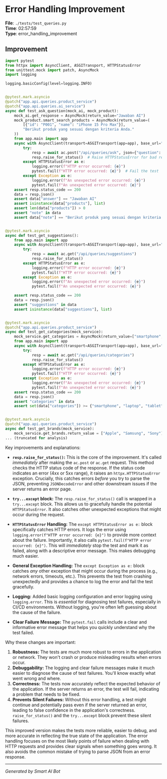 # Error Handling Improvement

**File**: `./tests/test_queries.py`  
**Time**: 02:57:59  
**Type**: error_handling_improvement

## Improvement

```python
import pytest
from httpx import AsyncClient, ASGITransport, HTTPStatusError
from unittest.mock import patch, AsyncMock
import logging

logging.basicConfig(level=logging.INFO)


@pytest.mark.asyncio
@patch("app.api.queries.product_service")
@patch("app.api.queries.ai_service")
async def test_ask_question(mock_ai, mock_product):
    mock_ai.get_response = AsyncMock(return_value="Jawaban AI")
    mock_product.smart_search_products = AsyncMock(return_value=(
        [{"id": "P001", "name": "iPhone 15 Pro Max"}],
        "Berikut produk yang sesuai dengan kriteria Anda."
    ))
    from app.main import app
    async with AsyncClient(transport=ASGITransport(app=app), base_url="http://test") as ac:
        try:
            resp = await ac.post("/api/queries/ask", json={"question": "Apa laptop terbaik?"})
            resp.raise_for_status()  # Raise HTTPStatusError for bad responses (4xx or 5xx)
        except HTTPStatusError as e:
            logging.error(f"HTTP error occurred: {e}")
            pytest.fail(f"HTTP error occurred: {e}")  # Fail the test
        except Exception as e:
            logging.error(f"An unexpected error occurred: {e}")
            pytest.fail(f"An unexpected error occurred: {e}")
    assert resp.status_code == 200
    data = resp.json()
    assert data["answer"] == "Jawaban AI"
    assert isinstance(data["products"], list)
    assert len(data["products"]) > 0
    assert "note" in data
    assert data["note"] == "Berikut produk yang sesuai dengan kriteria Anda."


@pytest.mark.asyncio
async def test_get_suggestions():
    from app.main import app
    async with AsyncClient(transport=ASGITransport(app=app), base_url="http://test") as ac:
        try:
            resp = await ac.get("/api/queries/suggestions")
            resp.raise_for_status()
        except HTTPStatusError as e:
            logging.error(f"HTTP error occurred: {e}")
            pytest.fail(f"HTTP error occurred: {e}")
        except Exception as e:
            logging.error(f"An unexpected error occurred: {e}")
            pytest.fail(f"An unexpected error occurred: {e}")

    assert resp.status_code == 200
    data = resp.json()
    assert "suggestions" in data
    assert isinstance(data["suggestions"], list)


@pytest.mark.asyncio
@patch("app.api.queries.product_service")
async def test_get_categories(mock_service):
    mock_service.get_categories = AsyncMock(return_value=["smartphone", "laptop", "tablet"])
    from app.main import app
    async with AsyncClient(transport=ASGITransport(app=app), base_url="http://test") as ac:
        try:
            resp = await ac.get("/api/queries/categories")
            resp.raise_for_status()
        except HTTPStatusError as e:
            logging.error(f"HTTP error occurred: {e}")
            pytest.fail(f"HTTP error occurred: {e}")
        except Exception as e:
            logging.error(f"An unexpected error occurred: {e}")
            pytest.fail(f"An unexpected error occurred: {e}")
    assert resp.status_code == 200
    data = resp.json()
    assert "categories" in data
    assert set(data["categories"]) >= {"smartphone", "laptop", "tablet"}


@pytest.mark.asyncio
@patch("app.api.queries.product_service")
async def test_get_brands(mock_service):
    mock_service.get_brands.return_value = ["Apple", "Samsung", "Sony"]
... (truncated for analysis)
```

Key improvements and explanations:

* **`resp.raise_for_status()`:** This is the core of the improvement.  It's called *immediately* after making the `ac.post` or `ac.get` request.  This method checks the HTTP status code of the response. If the status code indicates an error (4xx or 5xx range), it raises an `httpx.HTTPStatusError` exception.  Crucially, this catches errors *before* you try to parse the JSON, preventing `JSONDecodeError` and other downstream issues if the server returns an error page.

* **`try...except` block:**  The `resp.raise_for_status()` call is wrapped in a `try...except` block.  This allows us to gracefully handle the potential `HTTPStatusError`.  It also catches other unexpected exceptions that might occur during the request.

* **`HTTPStatusError` Handling:** The `except HTTPStatusError as e:` block specifically catches HTTP errors.  It logs the error using `logging.error(f"HTTP error occurred: {e}")` to provide more context about the failure. Importantly, it also calls `pytest.fail(f"HTTP error occurred: {e}")`. This will *immediately* stop the test and mark it as failed, along with a descriptive error message.  This makes debugging much easier.

* **General Exception Handling:** The `except Exception as e:` block catches *any* other exception that might occur during the process (e.g., network errors, timeouts, etc.).  This prevents the test from crashing unexpectedly and provides a chance to log the error and fail the test gracefully.

* **Logging:** Added basic logging configuration and error logging using `logging.error`.  This is *essential* for diagnosing test failures, especially in CI/CD environments.  Without logging, you're often left guessing about the cause of the failure.

* **Clear Failure Message:** The `pytest.fail` calls include a clear and informative error message that helps you quickly understand why the test failed.

Why these changes are important:

1. **Robustness:**  The tests are much more robust to errors in the application or network.  They won't crash or produce misleading results when errors occur.
2. **Debuggability:**  The logging and clear failure messages make it much easier to diagnose the cause of test failures. You'll know exactly what went wrong and where.
3. **Correctness:** The tests now accurately reflect the expected behavior of the application.  If the server returns an error, the test will fail, indicating a problem that needs to be fixed.
4. **Prevents Silent Failures:** Without this error handling, a test might continue and potentially pass even if the server returned an error, leading to false confidence in the application's correctness.  `raise_for_status()` and the `try...except` block prevent these silent failures.

This improved version makes the tests more reliable, easier to debug, and more accurate in reflecting the true state of the application.  The error handling focuses on the most likely points of failure when dealing with HTTP requests and provides clear signals when something goes wrong. It also avoids the common mistake of trying to parse JSON from an error response.

---
*Generated by Smart AI Bot*
